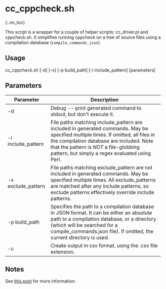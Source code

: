 # cc_cppcheck.sh
{:.no_toc}

This script is a wrapper for a couple of helper scripts: cc_driver.pl and cppcheck.sh.  It simplifies running cppcheck on a tree of source files using a compilation database (`compile_commands.json`).

## Usage
cc_cppcheck.sh [-d] [-v] [-p build\_path]
[-i include\_pattern] [parameters]

## Parameters

Parameter | Description
--- | ---
-d  |   Debug -- print generated command to stdout, but don't execute it.  
-i include_pattern | File paths matching include_pattern are included in generated commands.  May be specified multiple times.  If omitted, all files in the compilation database are included.  Note that the pattern is *NOT* a file-globbing pattern, but simply a regex evaluated using Perl.
-x exclude_pattern | File paths matching exclude_pattern are not included in generated commands.  May be specified multiple times.  All exclude_patterns are matched after any include patterns, so exclude patterns effectively override include patterns.
-p build\_path  |   Specifies the path to a compilation database in JSON format.  It can be either an absolute path to a compilation database, or a directory (which will be searched for a compile\_commands.json file).  If omitted, the current directory is used.
-c  | Create output in csv format, using the .csv file extension.  


## Notes

See [this post](/blog/2016/04/07/mo-static) for more information.
